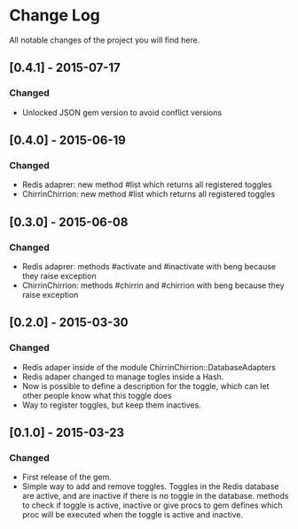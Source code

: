 # Change Log
All notable changes of the project you will find here.

## [0.4.1] - 2015-07-17
### Changed
 - Unlocked JSON gem version to avoid conflict versions

## [0.4.0] - 2015-06-19
### Changed
 - Redis adaprer: new method #list which returns all registered toggles 
 - ChirrinChirrion: new method #list which returns all registered toggles 

## [0.3.0] - 2015-06-08
### Changed
 - Redis adaprer: methods #activate and #inactivate with beng because they raise exception
 - ChirrinChirrion: methods #chirrin and #chirrion with beng because they raise exception

## [0.2.0] - 2015-03-30
### Changed
- Redis adaper inside of the module ChirrinChirrion::DatabaseAdapters
- Redis adaper changed to manage togles inside a Hash.
- Now is possible to define a description for the toggle, which can let other people know what this toggle does
- Way to register toggles, but keep them inactives.

## [0.1.0] - 2015-03-23
### Changed
- First release of the gem.
- Simple way to add and remove toggles. Toggles in the Redis database are active, and are inactive if there is no toggle in the database.
  methods to check if toggle is active, inactive or give procs to gem defines which proc will be executed when the toggle is active and inactive.
